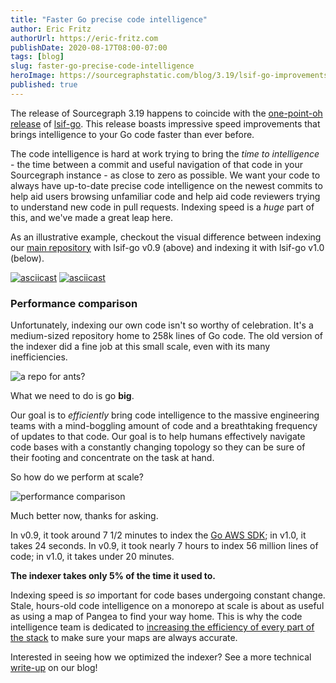 ```yaml
---
title: "Faster Go precise code intelligence"
author: Eric Fritz
authorUrl: https://eric-fritz.com
publishDate: 2020-08-17T08:00-07:00
tags: [blog]
slug: faster-go-precise-code-intelligence
heroImage: https://sourcegraphstatic.com/blog/3.19/lsif-go-improvements.png
published: true
---
```


The release of Sourcegraph 3.19 happens to coincide with the [one-point-oh release](https://github.com/sourcegraph/lsif-go/releases/tag/v1.0.0) of [lsif-go](https://github.com/sourcegraph/lsif-go). This release boasts impressive speed improvements that brings intelligence to your Go code faster than ever before.

The code intelligence is hard at work trying to bring the _time to intelligence_ - the time between a commit and useful navigation of that code in your Sourcegraph instance - as close to zero as possible. We want your code to always have up-to-date precise code intelligence on the newest commits to help aid users browsing unfamiliar code and help aid code reviewers trying to understand new code in pull requests. Indexing speed is a _huge_ part of this, and we've made a great leap here.

As an illustrative example, checkout the visual difference between indexing our [main repository](https://github.com/sourcegraph/sourcegraph) with lsif-go v0.9 (above) and indexing it with lsif-go v1.0 (below).

[![asciicast](https://asciinema.org/a/pKTby2O4N1KC9RqXBkOO7JgBw.svg)](https://asciinema.org/a/pKTby2O4N1KC9RqXBkOO7JgBw)
[![asciicast](https://asciinema.org/a/eEmncpfVa40yqhoB2ta0C8leR.svg)](https://asciinema.org/a/eEmncpfVa40yqhoB2ta0C8leR)

### Performance comparison

Unfortunately, indexing our own code isn't so worthy of celebration. It's a medium-sized repository home to 258k lines of Go code. The old version of the indexer did a fine job at this small scale, even with its many inefficiencies.

![a repo for ants?](https://i.imgflip.com/4bs5q7.jpg)

What we need to do is go **big**.

Our goal is to _efficiently_ bring code intelligence to the massive engineering teams with a mind-boggling amount of code and a breathtaking frequency of updates to that code. Our goal is to help humans effectively navigate code bases with a constantly changing topology so they can be sure of their footing and concentrate on the task at hand.

So how do we perform at scale?

<div class="no-shadow">
  <img src="https://sourcegraphstatic.com/blog/3.19/lsif-go-perf-3.png" alt="performance comparison">
</div>

Much better now, thanks for asking.

In v0.9, it took around 7 1/2 minutes to index the [Go AWS SDK](https://sourcegraph.com/github.com/aws/aws-sdk-go); in v1.0, it takes 24 seconds. In v0.9, it took nearly 7 hours to index 56 million lines of code; in v1.0, it takes under 20 minutes.

**The indexer takes only 5% of the time it used to.**

Indexing speed is _so_ important for code bases undergoing constant change. Stale, hours-old code intelligence on a monorepo at scale is about as useful as using a map of Pangea to find your way home. This is why the code intelligence team is dedicated to [increasing the efficiency of every part of the stack](https://about.sourcegraph.com/blog/optimizing-a-code-intel-backend) to make sure your maps are always accurate.

Interested in seeing how we optimized the indexer? See a more technical [write-up](/blog/optimizing-a-code-intel-indexer) on our blog!

<style>
  .blog-post__body .no-shadow img { box-shadow: none; }
  .blog-post__body .inline-images img { margin-left: 0; margin-right: 0; padding: 0; border: 0; display: inline; width: 49.5% }
</style>
